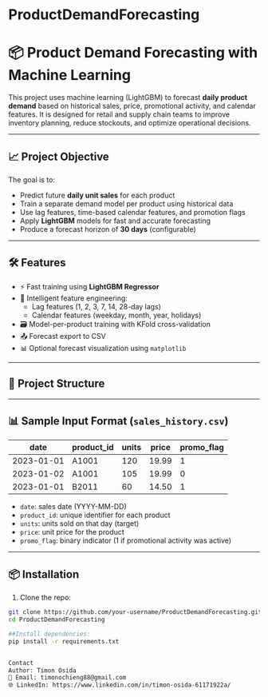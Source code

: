 # ProductDemandForecasting

# 📦 Product Demand Forecasting with Machine Learning

This project uses machine learning (LightGBM) to forecast **daily product demand** based on historical sales, price, promotional activity, and calendar features. It is designed for retail and supply chain teams to improve inventory planning, reduce stockouts, and optimize operational decisions.

---

## 📈 Project Objective

The goal is to:
- Predict future **daily unit sales** for each product
- Train a separate demand model per product using historical data
- Use lag features, time-based calendar features, and promotion flags
- Apply **LightGBM** models for fast and accurate forecasting
- Produce a forecast horizon of **30 days** (configurable)

---

## 🛠️ Features

- ⚡ Fast training using **LightGBM Regressor**
- 🧠 Intelligent feature engineering:
  - Lag features (1, 2, 3, 7, 14, 28-day lags)
  - Calendar features (weekday, month, year, holidays)
- 🗃️ Model-per-product training with KFold cross-validation
- 📤 Forecast export to CSV
- 📊 Optional forecast visualization using `matplotlib`

---

## 📁 Project Structure


---

## 📊 Sample Input Format (`sales_history.csv`)

| date       | product_id | units | price | promo_flag |
|------------|------------|-------|-------|------------|
| 2023-01-01 | A1001      | 120   | 19.99 | 1          |
| 2023-01-02 | A1001      | 105   | 19.99 | 0          |
| 2023-01-01 | B2011      | 60    | 14.50 | 1          |

- `date`: sales date (YYYY-MM-DD)
- `product_id`: unique identifier for each product
- `units`: units sold on that day (target)
- `price`: unit price for the product
- `promo_flag`: binary indicator (1 if promotional activity was active)

---

## 📦 Installation

1. Clone the repo:
```bash
git clone https://github.com/your-username/ProductDemandForecasting.git
cd ProductDemandForecasting

##Install dependencies:
pip install -r requirements.txt


Contact
Author: Timon Osida
📧 Email: timonochieng88@gmail.com
🌐 LinkedIn: https://www.linkedin.com/in/timon-osida-61171922a/
